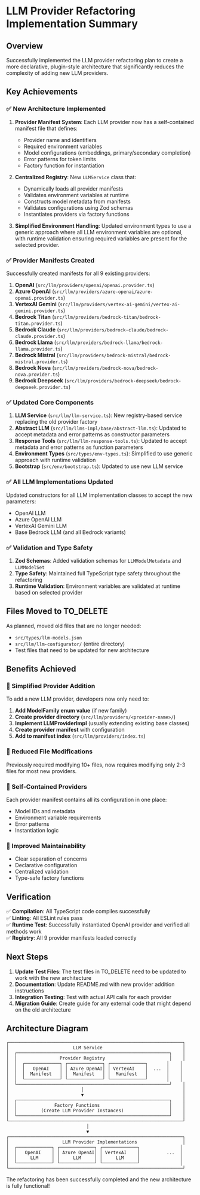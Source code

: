 # LLM Provider Refactoring Implementation Summary

## Overview

Successfully implemented the LLM provider refactoring plan to create a more declarative, plugin-style architecture that significantly reduces the complexity of adding new LLM providers.

## Key Achievements

### ✅ New Architecture Implemented

1. **Provider Manifest System**: Each LLM provider now has a self-contained manifest file that defines:
   - Provider name and identifiers
   - Required environment variables
   - Model configurations (embeddings, primary/secondary completion)
   - Error patterns for token limits
   - Factory function for instantiation

2. **Centralized Registry**: New `LLMService` class that:
   - Dynamically loads all provider manifests
   - Validates environment variables at runtime
   - Constructs model metadata from manifests
   - Validates configurations using Zod schemas
   - Instantiates providers via factory functions

3. **Simplified Environment Handling**: Updated environment types to use a generic approach where all LLM environment variables are optional, with runtime validation ensuring required variables are present for the selected provider.

### ✅ Provider Manifests Created

Successfully created manifests for all 9 existing providers:

1. **OpenAI** (`src/llm/providers/openai/openai.provider.ts`)
2. **Azure OpenAI** (`src/llm/providers/azure-openai/azure-openai.provider.ts`)
3. **VertexAI Gemini** (`src/llm/providers/vertex-ai-gemini/vertex-ai-gemini.provider.ts`)
4. **Bedrock Titan** (`src/llm/providers/bedrock-titan/bedrock-titan.provider.ts`)
5. **Bedrock Claude** (`src/llm/providers/bedrock-claude/bedrock-claude.provider.ts`)
6. **Bedrock Llama** (`src/llm/providers/bedrock-llama/bedrock-llama.provider.ts`)
7. **Bedrock Mistral** (`src/llm/providers/bedrock-mistral/bedrock-mistral.provider.ts`)
8. **Bedrock Nova** (`src/llm/providers/bedrock-nova/bedrock-nova.provider.ts`)
9. **Bedrock Deepseek** (`src/llm/providers/bedrock-deepseek/bedrock-deepseek.provider.ts`)

### ✅ Updated Core Components

1. **LLM Service** (`src/llm/llm-service.ts`): New registry-based service replacing the old provider factory
2. **Abstract LLM** (`src/llm/llms-impl/base/abstract-llm.ts`): Updated to accept metadata and error patterns as constructor parameters
3. **Response Tools** (`src/llm/llm-response-tools.ts`): Updated to accept metadata and error patterns as function parameters
4. **Environment Types** (`src/types/env-types.ts`): Simplified to use generic approach with runtime validation
5. **Bootstrap** (`src/env/bootstrap.ts`): Updated to use new LLM service

### ✅ All LLM Implementations Updated

Updated constructors for all LLM implementation classes to accept the new parameters:
- OpenAI LLM
- Azure OpenAI LLM  
- VertexAI Gemini LLM
- Base Bedrock LLM (and all Bedrock variants)

### ✅ Validation and Type Safety

1. **Zod Schemas**: Added validation schemas for `LLMModelMetadata` and `LLMModelSet`
2. **Type Safety**: Maintained full TypeScript type safety throughout the refactoring
3. **Runtime Validation**: Environment variables are validated at runtime based on selected provider

## Files Moved to TO_DELETE

As planned, moved old files that are no longer needed:
- `src/types/llm-models.json`
- `src/llm/llm-configurator/` (entire directory)
- Test files that need to be updated for new architecture

## Benefits Achieved

### 🎯 Simplified Provider Addition

To add a new LLM provider, developers now only need to:

1. **Add ModelFamily enum value** (if new family)
2. **Create provider directory** (`src/llm/providers/<provider-name>/`)
3. **Implement LLMProviderImpl** (usually extending existing base classes)
4. **Create provider manifest** with configuration
5. **Add to manifest index** (`src/llm/providers/index.ts`)

### 🎯 Reduced File Modifications

Previously required modifying 10+ files, now requires modifying only 2-3 files for most new providers.

### 🎯 Self-Contained Providers

Each provider manifest contains all its configuration in one place:
- Model IDs and metadata
- Environment variable requirements  
- Error patterns
- Instantiation logic

### 🎯 Improved Maintainability

- Clear separation of concerns
- Declarative configuration
- Centralized validation
- Type-safe factory functions

## Verification

✅ **Compilation**: All TypeScript code compiles successfully  
✅ **Linting**: All ESLint rules pass  
✅ **Runtime Test**: Successfully instantiated OpenAI provider and verified all methods work  
✅ **Registry**: All 9 provider manifests loaded correctly  

## Next Steps

1. **Update Test Files**: The test files in TO_DELETE need to be updated to work with the new architecture
2. **Documentation**: Update README.md with new provider addition instructions
3. **Integration Testing**: Test with actual API calls for each provider
4. **Migration Guide**: Create guide for any external code that might depend on the old architecture

## Architecture Diagram

```
┌─────────────────────────────────────────────────────────────────┐
│                        LLM Service                              │
│  ┌─────────────────────────────────────────────────────────┐    │
│  │                Provider Registry                        │    │
│  │  ┌─────────────┐ ┌─────────────┐ ┌─────────────┐       │    │
│  │  │   OpenAI    │ │ Azure OpenAI│ │ VertexAI    │  ...  │    │
│  │  │  Manifest   │ │  Manifest   │ │  Manifest   │       │    │
│  │  └─────────────┘ └─────────────┘ └─────────────┘       │    │
│  └─────────────────────────────────────────────────────────┘    │
│                           │                                     │
│                           ▼                                     │
│  ┌─────────────────────────────────────────────────────────┐    │
│  │              Factory Functions                          │    │
│  │         (Create LLM Provider Instances)                 │    │
│  └─────────────────────────────────────────────────────────┘    │
└─────────────────────────────────────────────────────────────────┘
                              │
                              ▼
┌─────────────────────────────────────────────────────────────────┐
│                    LLM Provider Implementations                 │
│  ┌─────────────┐ ┌─────────────┐ ┌─────────────┐               │
│  │   OpenAI    │ │ Azure OpenAI│ │ VertexAI    │          ...  │
│  │     LLM     │ │     LLM     │ │     LLM     │               │
│  └─────────────┘ └─────────────┘ └─────────────┘               │
└─────────────────────────────────────────────────────────────────┘
```

The refactoring has been successfully completed and the new architecture is fully functional! 
